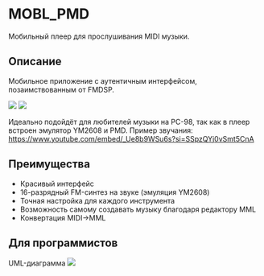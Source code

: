 # MOBL_PMD
Мобильный плеер для прослушивания MIDI музыки.

## Описание
Мобильное приложение с аутентичным интерфейсом, позаимствованным от FMDSP.

<image src="readme/FMDSP.PNG"/>

<image src="readme/MOBL_PMD.PNG"/>

Идеально подойдёт для любителей музыки на PC-98, так как в плеер встроен эмулятор YM2608 и PMD. Пример звучания:
https://www.youtube.com/embed/_Ue8b9WSu6s?si=SSpzQYj0vSmt5CnA

## Преимущества
* Красивый интерфейс
* 16-разрядный FM-синтез на звуке (эмуляция YM2608)
* Точная настройка для каждого инструмента
* Возможность самому создавать музыку благодаря редактору MML
* Конвертация MIDI->MML

## Для программистов
UML-диаграмма
<image src="readme/UML.PNG"/>
